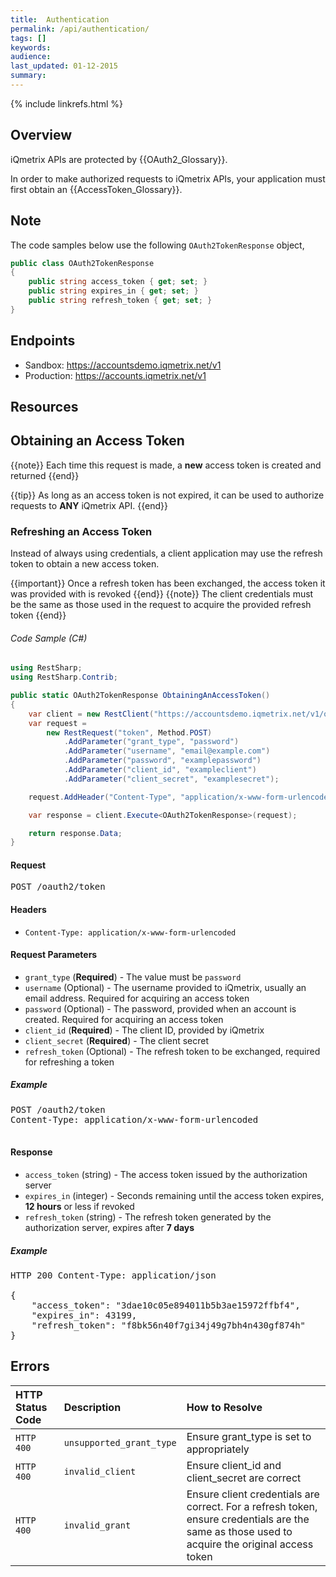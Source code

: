 ```yaml
---
title:  Authentication
permalink: /api/authentication/
tags: []
keywords: 
audience: 
last_updated: 01-12-2015
summary: 
---
```

{% include linkrefs.html %}


## Overview

iQmetrix APIs are protected by {{OAuth2_Glossary}}.

In order to make authorized requests to iQmetrix APIs, your application must first obtain an {{AccessToken_Glossary}}.

## Note

The code samples below use the following `OAuth2TokenResponse` object,

```csharp
public class OAuth2TokenResponse
{
    public string access_token { get; set; }
    public string expires_in { get; set; }
    public string refresh_token { get; set; }
}
```      


## Endpoints

* Sandbox: <a href="https://accountsdemo.iqmetrix.net/v1">https://accountsdemo.iqmetrix.net/v1</a>
* Production: <a href="https://accounts.iqmetrix.net/v1">https://accounts.iqmetrix.net/v1</a>

## Resources







<h2 id='obtaining-an-access-token' class='clickable-header top-level-header'>Obtaining an Access Token</h2>

<p>
{{note}}
Each time this request is made, a <b>new</b> access token is created and returned
{{end}}

{{tip}}
As long as an access token is not expired, it can be used to authorize requests to <b>ANY</b> iQmetrix API. 
{{end}}

### Refreshing an Access Token

Instead of always using credentials, a client application may use the refresh token to obtain a new access token.

{{important}}
Once a refresh token has been exchanged, the access token it was provided with is revoked
{{end}}
{{note}}
The client credentials must be the same as those used in the request to acquire the provided refresh token
{{end}}   

###### Code Sample (C#)

```c#
using RestSharp;
using RestSharp.Contrib;

public static OAuth2TokenResponse ObtainingAnAccessToken()
{
    var client = new RestClient("https://accountsdemo.iqmetrix.net/v1/oauth2");
    var request =
        new RestRequest("token", Method.POST)
            .AddParameter("grant_type", "password")
            .AddParameter("username", "email@example.com")
            .AddParameter("password", "examplepassword")
            .AddParameter("client_id", "exampleclient")
            .AddParameter("client_secret", "examplesecret");

    request.AddHeader("Content-Type", "application/x-www-form-urlencoded");

    var response = client.Execute<OAuth2TokenResponse>(request);

    return response.Data;
}
```

</p>

<h4>Request</h4>

<pre>
POST /oauth2/token
</pre>

#### Headers


* `Content-Type: application/x-www-form-urlencoded`





#### Request Parameters

* `grant_type` (**Required**) - The value must be `password`
* `username` (Optional) - The username provided to iQmetrix, usually an email address. Required for acquiring an access token
* `password` (Optional) - The password, provided when an account is created. Required for acquiring an access token
* `client_id` (**Required**) - The client ID, provided by iQmetrix
* `client_secret` (**Required**) - The client secret
* `refresh_token` (Optional) - The refresh token to be exchanged, required for refreshing a token


<h5>Example</h5>

<pre>
POST /oauth2/token
Content-Type: application/x-www-form-urlencoded

</pre>

#### Response


  * `access_token` (string) - The access token issued by the authorization server
  * `expires_in` (integer) - Seconds remaining until the access token expires, **12 hours** or less if revoked
  * `refresh_token` (string) - The refresh token generated by the authorization server, expires after **7 days**


<h5>Example</h5>

<pre>
HTTP 200 Content-Type: application/json

{
    "access_token": "3dae10c05e894011b5b3ae15972ffbf4",
    "expires_in": 43199,
    "refresh_token": "f8bk56n40f7gi34j49g7bh4n430gf874h"
}</pre>



## Errors

| HTTP Status Code | Description | How to Resolve |
|:-----------------|:------------|:---------------|
| `HTTP 400` | `unsupported_grant_type` | Ensure grant_type is set to appropriately |
| `HTTP 400` | `invalid_client` | Ensure client_id and client_secret are correct |
| `HTTP 400` | `invalid_grant` | Ensure client credentials are correct. For a refresh token, ensure credentials are the same as those used to acquire the original access token  |
